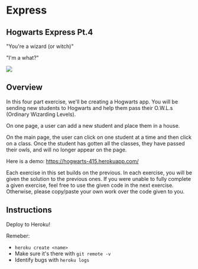 # Express

## Hogwarts Express Pt.4

"You're a wizard (or witch)"

"I'm a what?"

<img src="demo.png">


## Overview

In this four part exercise, we'll be creating a Hogwarts app. You will be sending new students to Hogwarts and help them pass their O.W.L.s (Ordinary Wizarding Levels).

On one page, a user can add a new student and place them in a house.

On the main page, the user can click on one student at a time and then click on a class. Once the student has gotten all the classes, they have passed their owls, and will no longer appear on the page.

Here is a demo: https://hogwarts-415.herokuapp.com/ 

Each exercise in this set builds on the previous. In each exercise, you will be given the solution to the previous ones. If you were unable to fully complete a given exercise, feel free to use the given code in the next exercise. Otherwise, please copy/paste your own work over the code given to you.

## Instructions

Deploy to Heroku!

Remeber:
- `heroku create <name>`
- Make sure it's there with `git remote -v`
- Identify bugs with  `heroku logs`